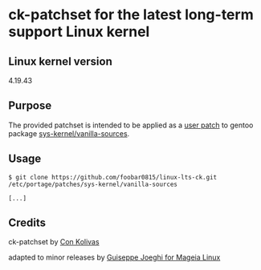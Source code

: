 # ck-patchset for the latest long-term support Linux kernel

## Linux kernel version

4.19.43

## Purpose

The provided patchset is intended to be applied as a [user patch](https://wiki.gentoo.org/wiki//etc/portage/patches) to gentoo package [sys-kernel/vanilla-sources](https://packages.gentoo.org/packages/sys-kernel/vanilla-sources).

## Usage

```console
$ git clone https://github.com/foobar0815/linux-lts-ck.git /etc/portage/patches/sys-kernel/vanilla-sources

[...]
```

## Credits

ck-patchset by [Con Kolivas](https://ck-hack.blogspot.com)

adapted to minor releases by [Guiseppe Joeghi for Mageia Linux](https://wiki.mageia.org/en/Kernel_flavours#kernel-joeghi)
